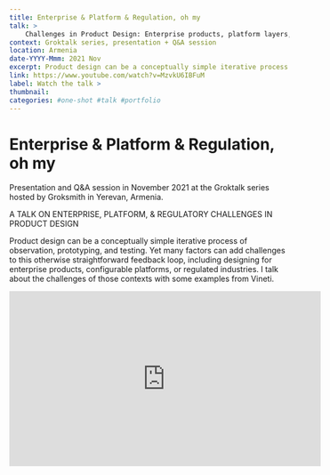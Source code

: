 ```yaml
---
title: Enterprise & Platform & Regulation, oh my
talk: > 
    Challenges in Product Design: Enterprise products, platform layers, and regulated industries
context: Groktalk series, presentation + Q&A session
location: Armenia
date-YYYY-Mmm: 2021 Nov
excerpt: Product design can be a conceptually simple iterative process of observation, prototyping, and testing. Yet many factors can add challenges to this otherwise straightforward feedback loop, including designing for enterprise companies, configurable platforms, or regulated industries. I talk about the challenges of those contexts with some examples from Vineti.
link: https://www.youtube.com/watch?v=MzvkU6IBFuM
label: Watch the talk >
thumbnail: 
categories: #one-shot #talk #portfolio
---
```



# Enterprise & Platform & Regulation, oh my

Presentation and Q&A session in November 2021 at the Groktalk series hosted by Groksmith in Yerevan, Armenia.

A TALK ON ENTERPRISE, PLATFORM, & REGULATORY CHALLENGES IN PRODUCT DESIGN

Product design can be a conceptually simple iterative process of observation, prototyping, and testing. Yet many factors can add challenges to this otherwise straightforward feedback loop, including designing for enterprise products, configurable platforms, or regulated industries. I talk about the challenges of those contexts with some examples from Vineti.

<iframe width="560" height="315" src="https://www.youtube.com/embed/MzvkU6IBFuM" title="YouTube video player" frameborder="0" allow="accelerometer; autoplay; clipboard-write; encrypted-media; gyroscope; picture-in-picture" allowfullscreen></iframe>
